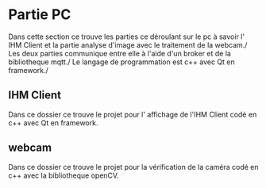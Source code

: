 # Partie PC
Dans cette section ce trouve les parties ce déroulant sur le pc à savoir l' IHM Client et la partie analyse d'image avec le traitement de la webcam./
Les deux parties communique entre elle à l'aide d'un broker et de la bibliotheque mqtt./
Le langage de programmation est c++ avec Qt en framework./

## IHM Client
Dans ce dossier ce trouve le projet pour l' affichage de l'IHM Client codé en c++ avec Qt en framework.

## webcam
Dans ce dossier ce trouve le projet pour la vérification de la caméra codé en c++ avec la bibliotheque openCV.
